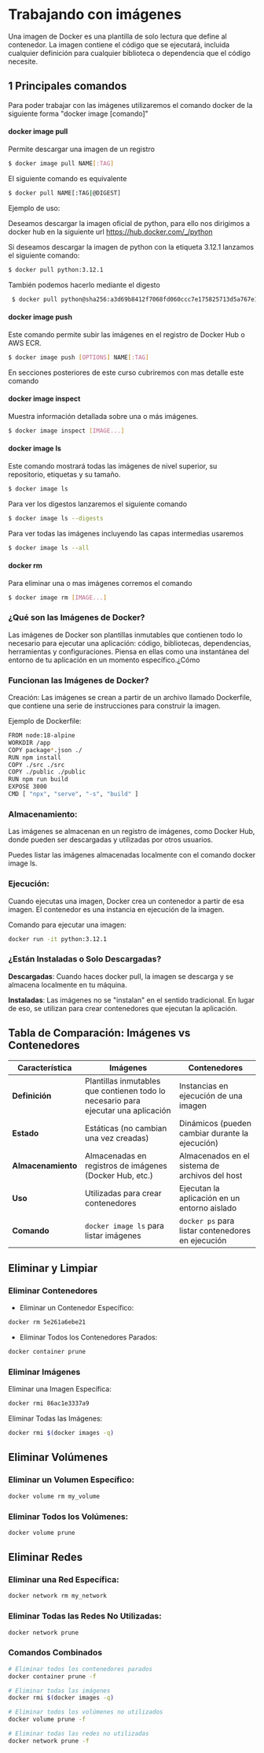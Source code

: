 # Trabajando con imágenes

Una imagen de Docker es una plantilla de solo lectura que define al contenedor. La imagen contiene el código que se ejecutará, incluida cualquier definición para cualquier biblioteca o dependencia que el código necesite.

## 1 Principales comandos

Para poder trabajar con las imágenes utilizaremos el comando docker de la siguiente forma "docker image [comando]"

#### docker image pull

Permite descargar una imagen de un registro

```sh
$ docker image pull NAME[:TAG]
```

El siguiente comando es equivalente

```sh
$ docker pull NAME[:TAG|@DIGEST]
```

Ejemplo de uso:

Deseamos descargar la imagen oficial de python, para ello nos dirigimos a docker hub en la siguiente url https://hub.docker.com/_/python

Si deseamos descargar la imagen de python con la etiqueta 3.12.1 lanzamos el siguiente comando:

```sh
$ docker pull python:3.12.1
```

También podemos hacerlo mediante el digesto

```sh
 $ docker pull python@sha256:a3d69b8412f7068fd060ccc7e175825713d5a767e1e14753e75bce6f746c8a7e
```

#### docker image push

Este comando permite subir las imágenes en el registro de Docker Hub o AWS ECR.

```sh
$ docker image push [OPTIONS] NAME[:TAG]
```

En secciones posteriores de este curso cubriremos con mas detalle este comando

#### docker image inspect

Muestra información detallada sobre una o más imágenes.

```sh
$ docker image inspect [IMAGE...]
```

#### docker image ls

Este comando mostrará todas las imágenes de nivel superior, su repositorio, etiquetas y su tamaño.

```sh
$ docker image ls
```

Para ver los digestos lanzaremos el siguiente comando

```sh
$ docker image ls --digests
```

Para ver todas las imágenes incluyendo las capas intermedias usaremos

```sh
$ docker image ls --all
```

#### docker rm

Para eliminar una o mas imágenes corremos el comando

```sh
$ docker image rm [IMAGE...]
```

### ¿Qué son las Imágenes de Docker?

Las imágenes de Docker son plantillas inmutables que contienen todo lo necesario para ejecutar una aplicación: código, bibliotecas, dependencias, herramientas y configuraciones. Piensa en ellas como una instantánea del entorno de tu aplicación en un momento específico.¿Cómo

### Funcionan las Imágenes de Docker?

Creación:
Las imágenes se crean a partir de un archivo llamado Dockerfile, que contiene una serie de instrucciones para construir la imagen.

Ejemplo de Dockerfile:

```sh
FROM node:18-alpine
WORKDIR /app
COPY package*.json ./
RUN npm install
COPY ./src ./src
COPY ./public ./public
RUN npm run build
EXPOSE 3000
CMD [ "npx", "serve", "-s", "build" ]

```

### Almacenamiento:

Las imágenes se almacenan en un registro de imágenes, como Docker Hub, donde pueden ser descargadas y utilizadas por otros usuarios.

Puedes listar las imágenes almacenadas localmente con el comando docker image ls.

### Ejecución:

Cuando ejecutas una imagen, Docker crea un contenedor a partir de esa imagen. El contenedor es una instancia en ejecución de la imagen.

Comando para ejecutar una imagen:

```sh
docker run -it python:3.12.1
```

### ¿Están Instaladas o Solo Descargadas?

**Descargadas**: Cuando haces docker pull, la imagen se descarga y se almacena localmente en tu máquina.

**Instaladas**: Las imágenes no se "instalan" en el sentido tradicional. En lugar de eso, se utilizan para crear contenedores que ejecutan la aplicación.

## Tabla de Comparación: Imágenes vs Contenedores

| Característica     | Imágenes                                                                           | Contenedores                                      |
| ------------------ | ---------------------------------------------------------------------------------- | ------------------------------------------------- |
| **Definición**     | Plantillas inmutables que contienen todo lo necesario para ejecutar una aplicación | Instancias en ejecución de una imagen             |
| **Estado**         | Estáticas (no cambian una vez creadas)                                             | Dinámicos (pueden cambiar durante la ejecución)   |
| **Almacenamiento** | Almacenadas en registros de imágenes (Docker Hub, etc.)                            | Almacenados en el sistema de archivos del host    |
| **Uso**            | Utilizadas para crear contenedores                                                 | Ejecutan la aplicación en un entorno aislado      |
| **Comando**        | `docker image ls` para listar imágenes                                             | `docker ps` para listar contenedores en ejecución |

## Eliminar y Limpiar

### Eliminar Contenedores

-   Eliminar un Contenedor Específico:

```sh
docker rm 5e261a6ebe21
```

-   Eliminar Todos los Contenedores Parados:

```sh
docker container prune
```

### Eliminar Imágenes

Eliminar una Imagen Específica:

```sh
docker rmi 86ac1e3337a9
```

Eliminar Todas las Imágenes:

```sh
docker rmi $(docker images -q)
```

## Eliminar Volúmenes

### Eliminar un Volumen Específico:

```sh
docker volume rm my_volume
```

### Eliminar Todos los Volúmenes:

```sh
docker volume prune
```

## Eliminar Redes

### Eliminar una Red Específica:

```sh
docker network rm my_network
```

### Eliminar Todas las Redes No Utilizadas:

```sh
docker network prune
```

### **Comandos Combinados**

```sh
# Eliminar todos los contenedores parados
docker container prune -f

# Eliminar todas las imágenes
docker rmi $(docker images -q)

# Eliminar todos los volúmenes no utilizados
docker volume prune -f

# Eliminar todas las redes no utilizadas
docker network prune -f



```
